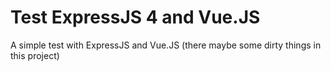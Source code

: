 # Test ExpressJS 4 and Vue.JS

A simple test with ExpressJS and Vue.JS (there maybe some dirty things in this project)
